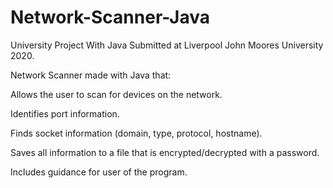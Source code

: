# Network-Scanner-Java
University Project With Java Submitted at Liverpool John Moores University 2020.

Network Scanner made with Java that:

Allows the user to scan for devices on the network.

Identifies port information.

Finds socket information (domain, type, protocol, hostname).

Saves all information to a file that is encrypted/decrypted with a password.

Includes guidance for user of the program.
